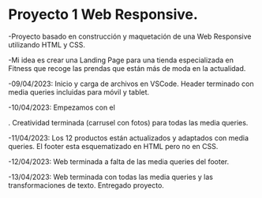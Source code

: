 # Proyecto 1 Web Responsive.


-Proyecto basado en construcción y maquetación de una Web Responsive utilizando HTML y CSS.

-Mi idea es crear una Landing Page para una tienda especializada en Fitness que recoge las prendas que están más
de moda en la actualidad.

-09/04/2023: Inicio y carga de archivos en VSCode. Header terminado con media queries incluidas para móvil y tablet.

-10/04/2023: Empezamos con el <main>. Creatividad terminada (carrusel con fotos) para todas las media queries.

-11/04/2023: Los 12 productos están actualizados y adaptados con media queries. El footer esta esquematizado en HTML pero no en CSS.

-12/04/2023: Web terminada a falta de las media queries del footer.

-13/04/2023: Web terminada con todas las media queries y las transformaciones de texto. Entregado proyecto.